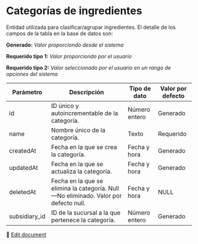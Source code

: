 # Categorías de ingredientes

Entidad utilizada para clasificar/agrupar ingredientes. El detalle de los campos de la tabla en la base de datos son:

**Generado:** *Valor proporciondo desde el sistema* 

**Requerido tipo 1:** *Valor proporciondo por el usuario* 

**Requerido tipo 2:** *Valor seleccionado por el usuario en un rango de opciones del sistema* 

| Parámetro | Descripción | Tipo de dato | Valor por defecto |
|-|-|-|-|
| id | ID único y autoincrementable de la categoría. | Número entero | Generado |
| name | Nombre único de la categoría. | Texto | Requerido |
| createdAt | Fecha en la que se crea la categoría. | Fecha y hora | Generado |
| updatedAt | Fecha en la que se actualiza la categoría. | Fecha y hora | Generado |
| deletedAt | Fecha en la que se elimina la categoría. Null—No eliminado. Valor por defecto null. | Fecha y hora | NULL |
| subsidiary_id | ID de la sucursal a la que pertenece la categoría. | Número entero | Generado |

📝 [Edit document](https://github.com/4uRest/documentation)